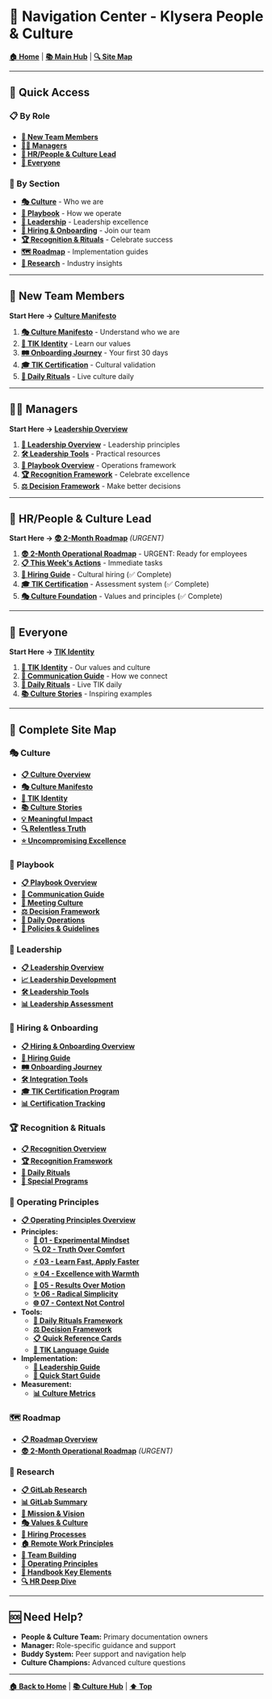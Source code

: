 # 🧭 Navigation Center - Klysera People & Culture

**[🏠 Home](./README.md)** | **[📚 Main Hub](./Culture-Hub.md)** | **[🔍 Site Map](#-complete-site-map)**

---

## 🚀 Quick Access

### 📋 By Role
- **[👋 New Team Members](#-new-team-members)**
- **[👨‍💼 Managers](#-managers)**
- **[🎯 HR/People & Culture Lead](#-hrpeople--culture-lead)**
- **[👥 Everyone](#-everyone)**

### 📁 By Section
- **[🎭 Culture](#-culture)** - Who we are
- **[📖 Playbook](#-playbook)** - How we operate
- **[👑 Leadership](#-leadership)** - Leadership excellence
- **[🎯 Hiring & Onboarding](#-hiring--onboarding)** - Join our team
- **[🏆 Recognition & Rituals](#-recognition--rituals)** - Celebrate success
- **[🗺️ Roadmap](#️-roadmap)** - Implementation guides
- **[🔬 Research](#-research)** - Industry insights

---

## 👋 New Team Members

**Start Here → [Culture Manifesto](./Culture/Culture-Manifesto.md)**

1. **[🎭 Culture Manifesto](./Culture/Culture-Manifesto.md)** - Understand who we are
2. **[🎯 TIK Identity](./Culture/TIK-Identity.md)** - Learn our values
3. **[🛤️ Onboarding Journey](./Hiring-Onboarding/Onboarding-Journey.md)** - Your first 30 days
4. **[🎓 TIK Certification](./Hiring-Onboarding/TIK-Certification-Program.md)** - Cultural validation
5. **[📅 Daily Rituals](./Recognition-Rituals/Daily-Rituals.md)** - Live culture daily

---

## 👨‍💼 Managers

**Start Here → [Leadership Overview](./Leadership/_Overview.md)**

1. **[👑 Leadership Overview](./Leadership/_Overview.md)** - Leadership principles
2. **[🛠️ Leadership Tools](./Leadership/Leadership-Tools.md)** - Practical resources
3. **[📖 Playbook Overview](./Playbook/_Overview.md)** - Operations framework
4. **[🏆 Recognition Framework](./Recognition-Rituals/Recognition-Framework.md)** - Celebrate excellence
5. **[⚖️ Decision Framework](./Playbook/Decision-Framework.md)** - Make better decisions

---

## 🎯 HR/People & Culture Lead

**Start Here → [😨 2-Month Roadmap](./Roadmap/2-Month-Operational-Roadmap.md)** *(URGENT)*

1. **[😨 2-Month Operational Roadmap](./Roadmap/2-Month-Operational-Roadmap.md)** - URGENT: Ready for employees
2. **[📋 This Week's Actions](./Roadmap/_Overview.md)** - Immediate tasks
3. **[🎯 Hiring Guide](./Hiring-Onboarding/Hiring-Guide.md)** - Cultural hiring (✅ Complete)
4. **[🎓 TIK Certification](./Hiring-Onboarding/TIK-Certification-Program.md)** - Assessment system (✅ Complete)
5. **[🎭 Culture Foundation](./Culture/_Overview.md)** - Values and principles (✅ Complete)

---

## 👥 Everyone

**Start Here → [TIK Identity](./Culture/TIK-Identity.md)**

1. **[🎯 TIK Identity](./Culture/TIK-Identity.md)** - Our values and culture
2. **[💬 Communication Guide](./Playbook/Communication-Guide.md)** - How we connect
3. **[📅 Daily Rituals](./Recognition-Rituals/Daily-Rituals.md)** - Live TIK daily
4. **[📚 Culture Stories](./Culture/Culture-Stories.md)** - Inspiring examples

---

## 📁 Complete Site Map

### 🎭 Culture
- **[📋 Culture Overview](./Culture/_Overview.md)**
- **[🎭 Culture Manifesto](./Culture/Culture-Manifesto.md)**
- **[🎯 TIK Identity](./Culture/TIK-Identity.md)**
- **[📚 Culture Stories](./Culture/Culture-Stories.md)**
- **[💡 Meaningful Impact](./Culture/Meaningful-Impact.md)**
- **[🔍 Relentless Truth](./Culture/Relentless-Truth.md)**
- **[⭐ Uncompromising Excellence](./Culture/Uncompromising-Excellence.md)**

### 📖 Playbook
- **[📋 Playbook Overview](./Playbook/_Overview.md)**
- **[💬 Communication Guide](./Playbook/Communication-Guide.md)**
- **[🤝 Meeting Culture](./Playbook/Meeting-Culture.md)**
- **[⚖️ Decision Framework](./Playbook/Decision-Framework.md)**
- **[📅 Daily Operations](./Playbook/Daily-Operations.md)**
- **[📜 Policies & Guidelines](./Playbook/Policies-Guidelines.md)**

### 👑 Leadership
- **[📋 Leadership Overview](./Leadership/_Overview.md)**
- **[📈 Leadership Development](./Leadership/Leadership-Development.md)**
- **[🛠️ Leadership Tools](./Leadership/Leadership-Tools.md)**
- **[📊 Leadership Assessment](./Leadership/Leadership-Assessment.md)**

### 🎯 Hiring & Onboarding
- **[📋 Hiring & Onboarding Overview](./Hiring-Onboarding/_Overview.md)**
- **[🎯 Hiring Guide](./Hiring-Onboarding/Hiring-Guide.md)**
- **[🛤️ Onboarding Journey](./Hiring-Onboarding/Onboarding-Journey.md)**
- **[🛠️ Integration Tools](./Hiring-Onboarding/Integration-Tools.md)**
- **[🎓 TIK Certification Program](./Hiring-Onboarding/TIK-Certification-Program.md)**
- **[📊 Certification Tracking](./Hiring-Onboarding/Certification-Tracking-Template.md)**

### 🏆 Recognition & Rituals
- **[📋 Recognition Overview](./Recognition-Rituals/_Overview.md)**
- **[🏆 Recognition Framework](./Recognition-Rituals/Recognition-Framework.md)**
- **[📅 Daily Rituals](./Recognition-Rituals/Daily-Rituals.md)**
- **[🎉 Special Programs](./Recognition-Rituals/Special-Programs.md)**

### 🔧 Operating Principles
- **[📋 Operating Principles Overview](./Operating-Principles/_Overview.md)**
- **Principles:**
  - **[🧪 01 - Experimental Mindset](./Operating-Principles/Principles/01-Experimental-Mindset.md)**
  - **[🔍 02 - Truth Over Comfort](./Operating-Principles/Principles/02-Truth-Over-Comfort.md)**
  - **[⚡ 03 - Learn Fast, Apply Faster](./Operating-Principles/Principles/03-Learn-Fast-Apply-Faster.md)**
  - **[⭐ 04 - Excellence with Warmth](./Operating-Principles/Principles/04-Excellence-with-Warmth.md)**
  - **[🎯 05 - Results Over Motion](./Operating-Principles/Principles/05-Results-Over-Motion.md)**
  - **[✨ 06 - Radical Simplicity](./Operating-Principles/Principles/06-Radical-Simplicity.md)**
  - **[🌐 07 - Context Not Control](./Operating-Principles/Principles/07-Context-Not-Control.md)**
- **Tools:**
  - **[📅 Daily Rituals Framework](./Operating-Principles/Tools/Daily-Rituals-Framework.md)**
  - **[⚖️ Decision Framework](./Operating-Principles/Tools/Decision-Framework.md)**
  - **[📋 Quick Reference Cards](./Operating-Principles/Tools/Quick-Reference-Cards.md)**
  - **[💬 TIK Language Guide](./Operating-Principles/Tools/TIK-Language-Guide.md)**
- **Implementation:**
  - **[👑 Leadership Guide](./Operating-Principles/Implementation/Leadership-Guide.md)**
  - **[🚀 Quick Start Guide](./Operating-Principles/Implementation/Quick-Start-Guide.md)**
- **Measurement:**
  - **[📊 Culture Metrics](./Operating-Principles/Measurement/Culture-Metrics.md)**

### 🗺️ Roadmap
- **[📋 Roadmap Overview](./Roadmap/_Overview.md)**
- **[😨 2-Month Operational Roadmap](./Roadmap/2-Month-Operational-Roadmap.md)** *(URGENT)*

### 🔬 Research
- **[📋 GitLab Research](./Research/GitLab/README.md)**
- **[📊 GitLab Summary](./Research/GitLab/0_GitLab_Summary.md)**
- **[🎯 Mission & Vision](./Research/GitLab/1_Mission_Vision.md)**
- **[🎭 Values & Culture](./Research/GitLab/2_Values_Culture.md)**
- **[🎯 Hiring Processes](./Research/GitLab/3_Hiring_Processes.md)**
- **[🏠 Remote Work Principles](./Research/GitLab/4_Remote_Work_Principles.md)**
- **[👥 Team Building](./Research/GitLab/5_Team_Building.md)**
- **[🔧 Operating Principles](./Research/GitLab/6_Operating_Principles.md)**
- **[📖 Handbook Key Elements](./Research/GitLab/7_Handbook_Key_Elements.md)**
- **[🔍 HR Deep Dive](./Research/GitLab/HR_People_Culture_Deep_Dive.md)**

---

## 🆘 Need Help?

- **People & Culture Team:** Primary documentation owners
- **Manager:** Role-specific guidance and support
- **Buddy System:** Peer support and navigation help
- **Culture Champions:** Advanced culture questions

---

**[🏠 Back to Home](./README.md)** | **[📚 Culture Hub](./Culture-Hub.md)** | **[⬆️ Top](#-navigation-center---klysera-people--culture)**
